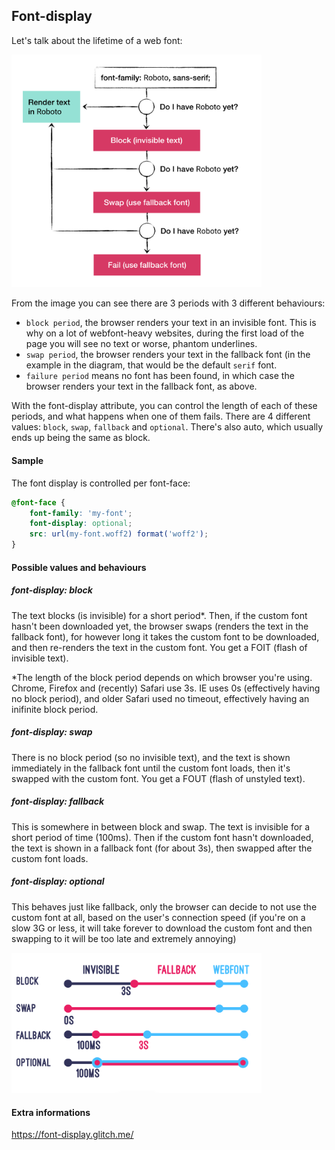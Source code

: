 ## Font-display
Let's talk about the lifetime of a web font:

<img src="../assets/font-display-1.png" width="400" >

From the image you can see there are 3 periods with 3 different behaviours: 
- `block period`, the browser renders your text in an invisible font. This is why on a lot of webfont-heavy websites, during the first load of the page you will see no text or worse, phantom underlines.
- `swap period`, the browser renders your text in the fallback font (in the example in the diagram, that would be the default `serif` font.
- `failure period` means no font has been found, in which case the browser renders your text in the fallback font, as above.

With the font-display attribute, you can control the length of each of these periods, and what happens when one of them fails. There are 4 different values: `block`, `swap`, `fallback` and `optional`. There's also auto, which usually ends up being the same as block.


#### Sample
The font display is controlled per font-face:

```css
@font-face {
    font-family: 'my-font';
    font-display: optional;
    src: url(my-font.woff2) format('woff2');
}
```


#### Possible values and behaviours

##### font-display: block
The text blocks (is invisible) for a short period*. Then, if the custom font hasn't been downloaded yet, the browser swaps (renders the text in the fallback font), for however long it takes the custom font to be downloaded, and then re-renders the text in the custom font. You get a FOIT (flash of invisible text).

*The length of the block period depends on which browser you're using. Chrome, Firefox and (recently) Safari use 3s. IE uses 0s (effectively having no block period), and older Safari used no timeout, effectively having an inifinite block period.

##### font-display: swap
There is no block period (so no invisible text), and the text is shown immediately in the fallback font until the custom font loads, then it's swapped with the custom font. You get a FOUT (flash of unstyled text).

##### font-display: fallback
This is somewhere in between block and swap. The text is invisible for a short period of time (100ms). Then if the custom font hasn't downloaded, the text is shown in a fallback font (for about 3s), then swapped after the custom font loads.

##### font-display: optional
This behaves just like fallback, only the browser can decide to not use the custom font at all, based on the user's connection speed (if you're on a slow 3G or less, it will take forever to download the custom font and then swapping to it will be too late and extremely annoying)

<img src="../assets/font-display-2.png" width="400" >

    
#### Extra informations
https://font-display.glitch.me/